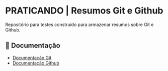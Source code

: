 
# PRATICANDO | Resumos Git e Github

Repositório para testes construído para armazenar resumos sobre Git e Github.


## 📕 Documentação
- [Documentação Git](https://git-scm.com/doc)
- [Documentação Github](https://docs.github.com/pt)

